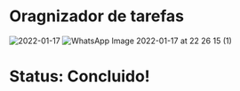 # Oragnizador de tarefas
![2022-01-17](https://user-images.githubusercontent.com/64658440/149858767-3cd17d79-be8f-4c08-955c-e208b3bcdedd.png)
![WhatsApp Image 2022-01-17 at 22 26 15 (1)](https://user-images.githubusercontent.com/64658440/149859679-db27ff15-33db-4f06-82cb-1b466c1c5031.jpeg)

# Status: Concluido!
